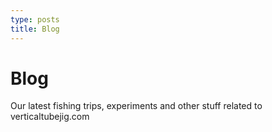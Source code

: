 ```yaml
---
type: posts
title: Blog
---
```

# Blog

Our latest fishing trips, experiments and other stuff related to verticaltubejig.com